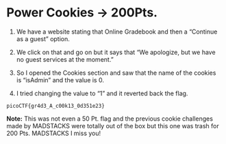 # Power Cookies → 200Pts.

1. We have a website stating that Online Gradebook and then a “Continue as a guest” option.

2. We click on that and go on but it says that “We apologize, but we have no guest services at the moment.”

3. So I opened the Cookies section and saw that the name of the cookies is “isAdmin” and the value is 0.

4. I tried changing the value to “1” and it reverted back the flag.

`
picoCTF{gr4d3_A_c00k13_0d351e23}
`

**Note:** This was not even a 50 Pt. flag and the previous cookie challenges made by MADSTACKS were totally out of the box but this one was trash for 200 Pts. MADSTACKS I miss you!

